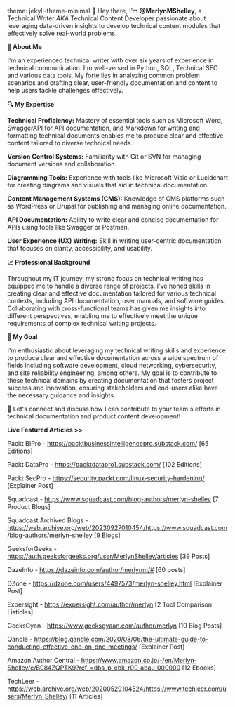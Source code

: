 theme: jekyll-theme-minimal
👋 Hey there, I’m **@MerlynMShelley**, a Technical Writer *AKA* Technical Content Developer passionate about leveraging data-driven insights to develop technical content modules that effectively solve real-world problems.

**🌟 About Me**

I'm an experienced technical writer with over six years of experience in technical communication. I'm well-versed in Python, SQL, Technical SEO and various data tools. My forte lies in analyzing common problem scenarios and crafting clear, user-friendly documentation and content to help users tackle challenges effectively.

**🔍 My Expertise**

**Technical Proficiency:** Mastery of essential tools such as Microsoft Word, SwaggerAPI for API documentation, and Markdown for writing and formatting technical documents enables me to produce clear and effective content tailored to diverse technical needs.

**Version Control Systems:** Familiarity with Git or SVN for managing document versions and collaboration.

**Diagramming Tools:** Experience with tools like Microsoft Visio or Lucidchart for creating diagrams and visuals that aid in technical documentation.

**Content Management Systems (CMS):** Knowledge of CMS platforms such as WordPress or Drupal for publishing and managing online documentation.

**API Documentation:** Ability to write clear and concise documentation for APIs using tools like Swagger or Postman.

**User Experience (UX) Writing:** Skill in writing user-centric documentation that focuses on clarity, accessibility, and usability.

**📈 Professional Background**

Throughout my IT journey, my strong focus on technical writing has equipped me to handle a diverse range of projects. I've honed skills in creating clear and effective documentation tailored for various technical contexts, including API documentation, user manuals, and software guides. Collaborating with cross-functional teams has given me insights into different perspectives, enabling me to effectively meet the unique requirements of complex technical writing projects.

**💼 My Goal**

I'm enthusiastic about leveraging my technical writing skills and experience to produce clear and effective documentation across a wide spectrum of fields including software development, cloud networking, cybersecurity, and site reliability engineering, among others. My goal is to contribute to these technical domains by creating documentation that fosters project success and innovation, ensuring stakeholders and end-users alike have the necessary guidance and insights.

🔗 Let's connect and discuss how I can contribute to your team's efforts in technical documentation and product content development!

**Live Featured Articles >>**

Packt BIPro - https://packtbusinessintelligencepro.substack.com/ [65 Editions]

Packt DataPro - https://packtdatapro1.substack.com/ [102 Editions]

Packt SecPro - https://security.packt.com/linux-security-hardening/ [Explainer Post]

Squadcast - https://www.squadcast.com/blog-authors/merlyn-shelley [7 Product Blogs]
  
Squadcast Archived Blogs - https://web.archive.org/web/20230927010454/https://www.squadcast.com/blog-authors/merlyn-shelley [9 Blogs]

GeeksforGeeks - https://auth.geeksforgeeks.org/user/MerlynShelley/articles [39 Posts]

DazeInfo - https://dazeinfo.com/author/merlynm/# [60 posts]

DZone - https://dzone.com/users/4497573/merlyn-shelley.html [Explainer Post]

Expersight - https://expersight.com/author/merlyn [2 Tool Comparison Listicles]

GeeksGyan - https://www.geeksgyaan.com/author/merlyn [10 Blog Posts]

Qandle - https://blog.qandle.com/2020/08/06/the-ultimate-guide-to-conducting-effective-one-on-one-meetings/ [Explainer Post]

Amazon Author Central - https://www.amazon.co.jp/-/en/Merlyn-Shelley/e/B084ZQPTK9?ref_=dbs_p_ebk_r00_abau_000000 [12 Ebooks]

TechLeer - https://web.archive.org/web/20200529104524/https://www.techleer.com/users/Merlyn_Shelley/ [11 Articles]
<!---
MerlynMShelley/MerlynMShelley is a ✨ special ✨ repository because its `README.md` (this file) appears on your GitHub profile.
You can click the Preview link to take a look at your changes.
--->
